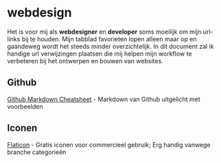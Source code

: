webdesign
=========

Het is voor mij als <strong>webdesigner</strong> en <strong>developer</strong> soms moeilijk om mijn url-links bij te houden. Mijn tabblad favorieten lopen alleen maar op en gaandeweg wordt het steeds minder overzichtelijk. In dit document zal ik handige url verwijzingen plaatsen die mij helpen mijn workflow te verbeteren bij het ontwerpen en bouwen van websites.

## Github
<a href="https://github.com/adam-p/markdown-here/wiki/Markdown-Cheatsheet">Github Markdown Cheatsheet</a> - Markdown van Github uitgelicht met voorbeelden

## Iconen
<a href="http://www.flaticon.com/">Flaticon</a> - Gratis iconen voor commercieel gebruik; Erg handig vanwege branche categorieën
